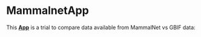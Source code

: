 # MammalnetApp
This **[App](https://share.streamlit.io/robinilla/imammaliaapp/main/app.py)** is a trial to compare data available from MammalNet vs GBIF data:




